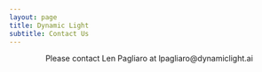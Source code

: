 ```yaml
---
layout: page
title: Dynamic Light
subtitle: Contact Us
---
```

<div>
    <p style="text-align: center;">
Please contact Len Pagliaro at lpagliaro@dynamiclight.ai
    </p>
</div>
